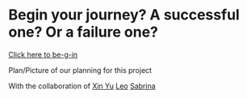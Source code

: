 # Begin your journey? A successful one? Or a failure one?

[Click here to be-g-in](https://xinyuc8645.github.io/sep10-isekai-d-into-fantasy-world/start.html)

Plan/Picture of our planning for this project

With the collaboration of [Xin Yu](https://github.com/xinyuc8645) [Leo](https://github.com/leol2351) [Sabrina](https://github.com/sabrinar8811)
